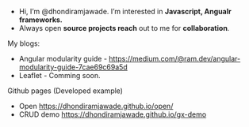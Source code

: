 
 - Hi, I’m @dhondiramjawade. I’m interested in **Javascript, Angualr frameworks.**
 - Always open **source projects reach** out to me for **collaboration**.

My blogs:
- Angular modularity guide - https://medium.com/@ram.dev/angular-modularity-guide-7cae69c69a5d
- Leaflet - Comming soon.

Github pages (Developed example)
- Open https://dhondiramjawade.github.io/open/
- CRUD demo https://dhondiramjawade.github.io/gx-demo
<!---
dhondiramjawade/dhondiramjawade is a ✨ special ✨ repository because its `README.md` (this file) appears on your GitHub profile.
You can click the Preview link to take a look at your changes.
--->
